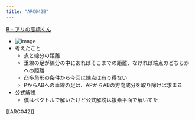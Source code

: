 ```yaml
---
title: "ARC042B"
---
```


[B - アリの高橋くん](https://atcoder.jp/contests/arc042/tasks/arc042_b)
- ![image](https://gyazo.com/263d6aa4a32eefc4ab4ee0a3987ad48f/thumb/1000)
- 考えたこと
    - 点と線分の距離
    - 垂線の足が線分の中にあればそこまでの距離、なければ端点のどちらかへの距離
    - 凸多角形の条件から今回は端点は有り得ない
    - PからABへの垂線の足は、APからABの方向成分を取り除けば求まる
- 公式解説
    - 僕はベクトルで解いたけど公式解説は複素平面で解いてた

[[ARC042]]
